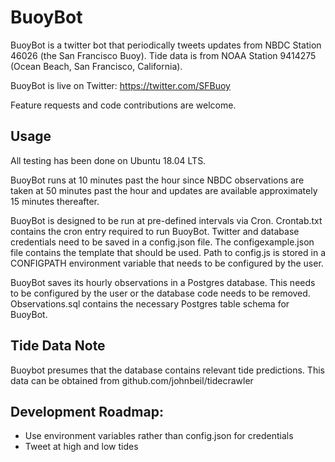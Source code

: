 # BuoyBot
BuoyBot is a twitter bot that periodically tweets updates from NBDC Station 46026 (the San Francisco Buoy).
Tide data is from NOAA Station 9414275 (Ocean Beach, San Francisco, California).

BuoyBot is live on Twitter: https://twitter.com/SFBuoy

Feature requests and code contributions are welcome.

## Usage
All testing has been done on Ubuntu 18.04 LTS.

BuoyBot runs at 10 minutes past the hour since NBDC observations are taken at 50 minutes past the hour and updates are available approximately 15 minutes thereafter.

BuoyBot is designed to be run at pre-defined intervals via Cron. Crontab.txt contains the cron entry required to run BuoyBot. Twitter and database credentials need to be saved in a config.json file. The configexample.json file contains the template that should be used. Path to config.js is stored in a CONFIGPATH environment variable that needs to be configured by the user.

BuoyBot saves its hourly observations in a Postgres database. This needs to be configured by the user or the database code needs to be removed. Observations.sql contains the necessary Postgres table schema for BuoyBot.

## Tide Data Note
Buoybot presumes that the database contains relevant tide predictions. This data can be obtained from github.com/johnbeil/tidecrawler


## Development Roadmap:
- Use environment variables rather than config.json for credentials
- Tweet at high and low tides
